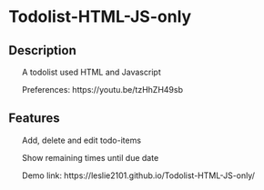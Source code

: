 # Todolist-HTML-JS-only

<h2> Description </h2>
<ol> A todolist used HTML and Javascript</ol>
<ol> Preferences: https://youtu.be/tzHhZH49sb </ol>

<h2> Features </h2>
<ol> Add, delete and edit todo-items </ol>
<ol> Show remaining times until due date </ol>
<ol> Demo link: https://leslie2101.github.io/Todolist-HTML-JS-only/ </ol>


